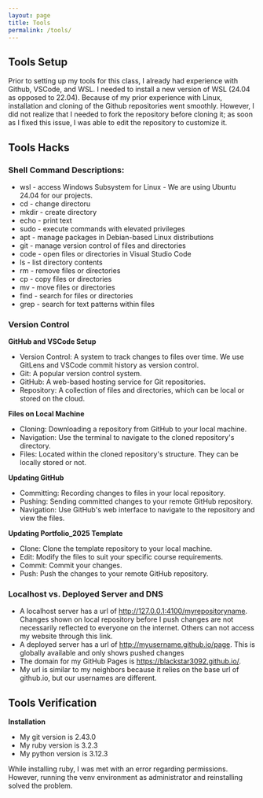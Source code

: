 ```yaml
---
layout: page
title: Tools
permalink: /tools/
---
```

## Tools Setup

Prior to setting up my tools for this class, I already had experience with Github, VSCode, and WSL. I needed to install a new version of WSL (24.04 as opposed to 22.04). Because of my prior experience with Linux, installation and cloning of the Github repositories went smoothly. However, I did not realize that I needed to fork the repository before cloning it; as soon as I fixed this issue, I was able to edit the repository to customize it.


<h2> Tools Hacks </h2>

<h3> Shell Command Descriptions: </h3>
  <ul>
    <li>wsl - access Windows Subsystem for Linux - We are using Ubuntu 24.04 for our projects. </li>
    <li>cd - change directoru</li>
    <li>mkdir - create directory</li>
    <li>echo - print text</li>
    <li>sudo - execute commands with elevated privileges</li>
    <li>apt - manage packages in Debian-based Linux distributions</li>
    <li>git - manage version control of files and directories</li>
    <li>code - open files or directories in Visual Studio Code</li>
    <li>ls - list directory contents</li>
    <li>rm - remove files or directories</li>
    <li>cp - copy files or directories</li>
    <li>mv - move files or directories</li>
    <li>find - search for files or directories</li>
    <li>grep - search for text patterns within files</li>
  </ul>

<h3> Version Control </h3>

**GitHub and VSCode Setup**

- Version Control: A system to track changes to files over time. We use GitLens and VSCode commit history as version control.
- Git: A popular version control system.
- GitHub: A web-based hosting service for Git repositories.
- Repository: A collection of files and directories, which can be local or stored on the cloud. 

**Files on Local Machine**

- Cloning: Downloading a repository from GitHub to your local machine.
- Navigation: Use the terminal to navigate to the cloned repository's directory.
- Files: Located within the cloned repository's structure. They can be locally stored or not. 

**Updating GitHub**

- Committing: Recording changes to files in your local repository.
- Pushing: Sending committed changes to your remote GitHub repository.
- Navigation: Use GitHub's web interface to navigate to the repository and view the files.

**Updating Portfolio_2025 Template**

- Clone: Clone the template repository to your local machine.
- Edit: Modify the files to suit your specific course requirements.
- Commit: Commit your changes.
- Push: Push the changes to your remote GitHub repository.

<h3> Localhost vs. Deployed Server and DNS </h3>

- A localhost server has a url of http://127.0.0.1:4100/myrepositoryname. Changes shown on local repository before I push changes are not necessarily reflected to everyone on the internet. Others can not access my website through this link.
- A deployed server has a url of http://myusername.github.io/page. This is globally available and only shows pushed changes
- The domain for my GitHub Pages is https://blackstar3092.github.io/.
- My url is similar to my neighbors because it relies on the base url of github.io, but our usernames are different. 

<h2> Tools Verification </h2>

**Installation**
- My git version is 2.43.0
- My ruby version is 3.2.3
- My python version is 3.12.3

While installing ruby, I was met with an error regarding permissions. However, running the venv environment as administrator and reinstalling solved the problem.

